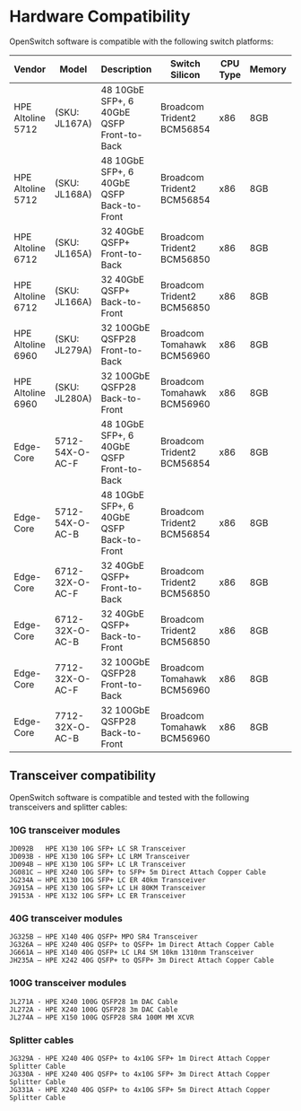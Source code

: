 # Hardware Compatibility

OpenSwitch software is compatible with the following switch platforms:

| Vendor | Model | Description | Switch Silicon | CPU Type | Memory | Storage |
|--------|-------|-------------|----------------|----------|--------|---------|
| HPE Altoline 5712 | (SKU: JL167A) | 48 10GbE SFP+, 6 40GbE QSFP Front-to-Back | Broadcom Trident2 BCM56854 | x86 | 8GB | 8GB micro SD |
| HPE Altoline 5712 | (SKU: JL168A) | 48 10GbE SFP+, 6 40GbE QSFP Back-to-Front | Broadcom Trident2 BCM56854 | x86 | 8GB | 8GB micro SD |
| HPE Altoline 6712 | (SKU: JL165A) | 32 40GbE QSFP+ Front-to-Back | Broadcom Trident2 BCM56850 | x86 | 8GB | 16GB micro SD |
| HPE Altoline 6712 | (SKU: JL166A) | 32 40GbE QSFP+ Back-to-Front | Broadcom Trident2 BCM56850 | x86 | 8GB | 16GB micro SD |
| HPE Altoline 6960 | (SKU: JL279A) | 32 100GbE QSFP28 Front-to-Back | Broadcom Tomahawk BCM56960 | x86 | 8GB | 32GB micro SD |
| HPE Altoline 6960 | (SKU: JL280A) | 32 100GbE QSFP28 Back-to-Front | Broadcom Tomahawk BCM56960 | x86 | 8GB | 32GB micro SD |
| Edge-Core | 5712-54X-O-AC-F | 48 10GbE SFP+, 6 40GbE QSFP Front-to-Back | Broadcom Trident2 BCM56854 | x86 | 8GB | 8GB micro SD |
| Edge-Core | 5712-54X-O-AC-B | 48 10GbE SFP+, 6 40GbE QSFP Back-to-Front | Broadcom Trident2 BCM56854 | x86 | 8GB | 8GB micro SD |
| Edge-Core | 6712-32X-O-AC-F | 32 40GbE QSFP+ Front-to-Back | Broadcom Trident2 BCM56850 | x86 | 8GB | 16GB micro SD |
| Edge-Core | 6712-32X-O-AC-B | 32 40GbE QSFP+ Back-to-Front | Broadcom Trident2 BCM56850 | x86 | 8GB | 16GB micro SD |
| Edge-Core | 7712-32X-O-AC-F | 32 100GbE QSFP28 Front-to-Back | Broadcom Tomahawk BCM56960 | x86 | 8GB | 32GB micro SD |
| Edge-Core | 7712-32X-O-AC-B | 32 100GbE QSFP28 Back-to-Front | Broadcom Tomahawk BCM56960 | x86 | 8GB | 32GB micro SD |


## Transceiver compatibility

OpenSwitch software is compatible and tested with the following transceivers and splitter cables:

### 10G transceiver modules
```
JD092B   HPE X130 10G SFP+ LC SR Transceiver
JD093B - HPE X130 10G SFP+ LC LRM Transceiver
JD094B – HPE X130 10G SFP+ LC LR Transceiver
JG081C – HPE X240 10G SFP+ to SFP+ 5m Direct Attach Copper Cable
JG234A – HPE X130 10G SFP+ LC ER 40km Transceiver
JG915A – HPE X130 10G SFP+ LC LH 80KM Transceiver
J9153A - HPE X132 10G SFP+ LC ER Transceiver
```

### 40G transceiver modules
```
JG325B – HPE X140 40G QSFP+ MPO SR4 Transceiver
JG326A – HPE X240 40G QSFP+ to QSFP+ 1m Direct Attach Copper Cable
JG661A – HPE X140 40G QSFP+ LC LR4 SM 10km 1310nm Transceiver
JH235A – HPE X242 40G QSFP+ to QSFP+ 3m Direct Attach Copper Cable
```

### 100G transceiver modules
```
JL271A - HPE X240 100G QSFP28 1m DAC Cable
JL272A - HPE X240 100G QSFP28 3m DAC Cable
JL274A – HPE X150 100G QSFP28 SR4 100M MM XCVR
```

### Splitter cables
```
JG329A - HPE X240 40G QSFP+ to 4x10G SFP+ 1m Direct Attach Copper Splitter Cable
JG330A - HPE X240 40G QSFP+ to 4x10G SFP+ 3m Direct Attach Copper Splitter Cable
JG331A - HPE X240 40G QSFP+ to 4x10G SFP+ 5m Direct Attach Copper Splitter Cable
```
